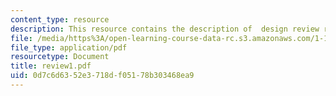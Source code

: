 ```yaml
---
content_type: resource
description: This resource contains the description of  design review requirements.
file: /media/https%3A/open-learning-course-data-rc.s3.amazonaws.com/1-101-introduction-to-civil-and-environmental-engineering-design-i-fall-2005/0d7c6d6352e3718df05178b303468ea9_review1.pdf
file_type: application/pdf
resourcetype: Document
title: review1.pdf
uid: 0d7c6d63-52e3-718d-f051-78b303468ea9
---
```

